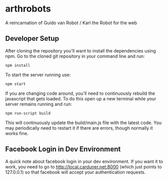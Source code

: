 arthrobots
==========

A reincarnation of Guido van Robot / Karl the Robot for the web

Developer Setup
---------------

After cloning the repository you'll want to install the dependencies using npm. Go to the cloned git repository in your command line and run:

    npm install

To start the server running use:

    npm start

If you are changing code around, you'll need to continuously rebuild the javascript that gets loaded. To do this open up a new terminal while your server remains running and run:

    npm run-script build

This will continuously update the build/main.js file with the latest code. You may periodically need to restart it if there are errors, though normally it works fine.

Facebook Login in Dev Environment
---------------------------------

A quick note about facebook login in your dev environment. If you want it to work, you need to go to http://local.carduner.net:8000 (which just points to 127.0.0.1) so that facebook will accept your authentication requests.
